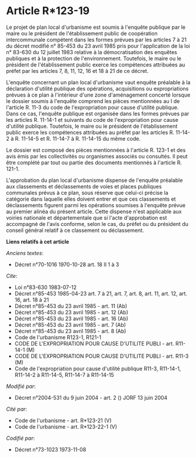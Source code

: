 # Article R*123-19

Le projet de plan local d'urbanisme est soumis à l'enquête publique par le maire ou le président de l'établissement public de
coopération intercommunale compétent dans les formes prévues par les articles 7 à 21 du décret modifié n° 85-453 du 23 avril
1985 pris pour l'application de la loi n° 83-630 du 12 juillet 1983 relative à la démocratisation des enquêtes publiques et à
la protection de l'environnement. Toutefois, le maire ou le président de l'établissement public exerce les compétences
attribuées au préfet par les articles 7, 8, 11, 12, 16 et 18 à 21 de ce décret.

L'enquête concernant un plan local d'urbanisme vaut enquête préalable à la déclaration d'utilité publique des opérations,
acquisitions ou expropriations prévues à ce plan à l'intérieur d'une zone d'aménagement concerté lorsque le dossier soumis à
l'enquête comprend les pièces mentionnées au I de l'article R. 11-3 du code de l'expropriation pour cause d'utilité publique.
Dans ce cas, l'enquête publique est organisée dans les formes prévues par les articles R. 11-14-1 et suivants du code de
l'expropriation pour cause d'utilité publique. Toutefois, le maire ou le président de l'établissement public exerce les
compétences attribuées au préfet par les articles R. 11-14-2 à R. 11-14-5 et R. 11-14-7 à R. 11-14-15 du même code.

Le dossier est composé des pièces mentionnées à l'article R. 123-1 et des avis émis par les collectivités ou organismes
associés ou consultés. Il peut être complété par tout ou partie des documents mentionnés à l'article R. 121-1.

L'approbation du plan local d'urbanisme dispense de l'enquête préalable aux classements et déclassements de voies et places
publiques communales prévus à ce plan, sous réserve que celui-ci précise la catégorie dans laquelle elles doivent entrer et
que ces classements et déclassements figurent parmi les opérations soumises à l'enquête prévue au premier alinéa du présent
article. Cette dispense n'est applicable aux voiries nationale et départementale que si l'acte d'approbation est accompagné
de l'avis conforme, selon le cas, du préfet ou du président du conseil général relatif à ce classement ou déclassement.

**Liens relatifs à cet article**

_Anciens textes_:

  - Décret n°70-1016 1970-10-28 art. 18 II 1 à 3

_Cite_:

  - Loi n°83-630 1983-07-12
  - Décret n°85-453 1985-04-23 art. 7 à 21, art. 7, art. 8, art. 11, art. 12, art. 16, art. 18 à 21
  - Décret n°85-453 du 23 avril 1985 - art. 11 (Ab)
  - Décret n°85-453 du 23 avril 1985 - art. 12 (Ab)
  - Décret n°85-453 du 23 avril 1985 - art. 16 (Ab)
  - Décret n°85-453 du 23 avril 1985 - art. 7 (Ab)
  - Décret n°85-453 du 23 avril 1985 - art. 8 (Ab)
  - Code de l'urbanisme R123-1, R121-1
  - CODE DE L'EXPROPRIATION POUR CAUSE D'UTILITE PUBLI - art. R11-14-1 (M)
  - CODE DE L'EXPROPRIATION POUR CAUSE D'UTILITE PUBLI - art. R11-3 (M)
  - Code de l'expropriation pour cause d'utilité publique R11-3, R11-14-1, R11-14-2 à R11-14-5, R11-14-7 à R11-14-15

_Modifié par_:

  - Décret n°2004-531 du 9 juin 2004 - art. 2 () JORF 13 juin 2004

_Cité par_:

  - Code de l'urbanisme - art. R*123-21 (V)
  - Code de l'urbanisme - art. R*123-22-1 (V)

_Codifié par_:

  - Décret n°73-1023 1973-11-08
